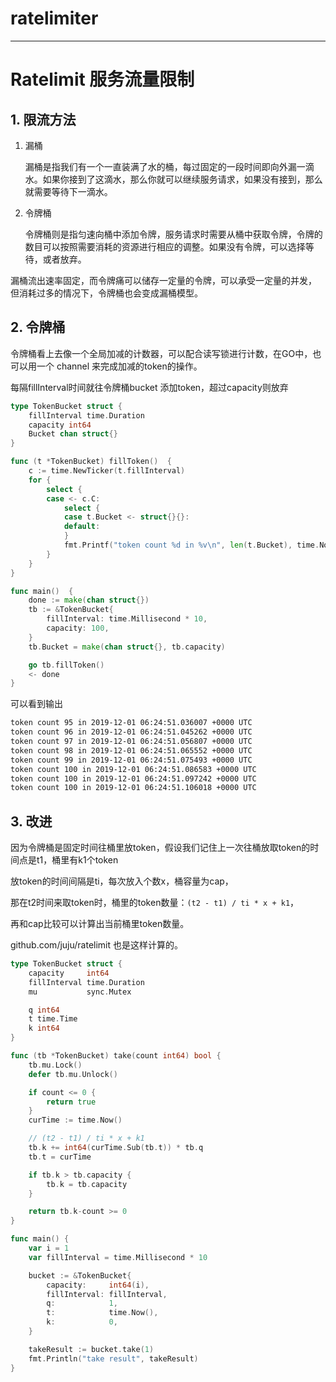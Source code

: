 # ratelimiter

--- 

# Ratelimit 服务流量限制

## 1. 限流方法

1. 漏桶

    漏桶是指我们有一个一直装满了水的桶，每过固定的一段时间即向外漏一滴水。如果你接到了这滴水，那么你就可以继续服务请求，如果没有接到，那么就需要等待下一滴水。

2. 令牌桶

    令牌桶则是指匀速向桶中添加令牌，服务请求时需要从桶中获取令牌，令牌的数目可以按照需要消耗的资源进行相应的调整。如果没有令牌，可以选择等待，或者放弃。

漏桶流出速率固定，而令牌痛可以储存一定量的令牌，可以承受一定量的并发， 但消耗过多的情况下，令牌桶也会变成漏桶模型。

## 2. 令牌桶

令牌桶看上去像一个全局加减的计数器，可以配合读写锁进行计数，在GO中，也可以用一个
channel 来完成加减的token的操作。

每隔fillInterval时间就往令牌桶bucket 添加token，超过capacity则放弃

```go
type TokenBucket struct {
	fillInterval time.Duration
	capacity int64
	Bucket chan struct{}
}

func (t *TokenBucket) fillToken()  {
	c := time.NewTicker(t.fillInterval)
	for {
		select {
		case <- c.C:
			select {
			case t.Bucket <- struct{}{}:
			default:
			}
			fmt.Printf("token count %d in %v\n", len(t.Bucket), time.Now().UTC())
		}
	}
}

func main()  {
	done := make(chan struct{})
	tb := &TokenBucket{
		fillInterval: time.Millisecond * 10,
		capacity: 100,
	}
	tb.Bucket = make(chan struct{}, tb.capacity)

	go tb.fillToken()
	<- done
}

```

可以看到输出
```bash
token count 95 in 2019-12-01 06:24:51.036007 +0000 UTC
token count 96 in 2019-12-01 06:24:51.045262 +0000 UTC
token count 97 in 2019-12-01 06:24:51.056807 +0000 UTC
token count 98 in 2019-12-01 06:24:51.065552 +0000 UTC
token count 99 in 2019-12-01 06:24:51.075493 +0000 UTC
token count 100 in 2019-12-01 06:24:51.086583 +0000 UTC
token count 100 in 2019-12-01 06:24:51.097242 +0000 UTC
token count 100 in 2019-12-01 06:24:51.106018 +0000 UTC
```

## 3. 改进

因为令牌桶是固定时间往桶里放token，假设我们记住上一次往桶放取token的时间点是t1，桶里有k1个token

放token的时间间隔是ti，每次放入个数x，桶容量为cap，

那在t2时间来取token时，桶里的token数量：`(t2 - t1) / ti * x + k1`，

再和cap比较可以计算出当前桶里token数量。

github.com/juju/ratelimit 也是这样计算的。

```go
type TokenBucket struct {
	capacity     int64
	fillInterval time.Duration
	mu           sync.Mutex

	q int64
	t time.Time
	k int64
}

func (tb *TokenBucket) take(count int64) bool {
	tb.mu.Lock()
	defer tb.mu.Unlock()

	if count <= 0 {
		return true
	}
	curTime := time.Now()

	// (t2 - t1) / ti * x + k1
	tb.k += int64(curTime.Sub(tb.t)) * tb.q
	tb.t = curTime

	if tb.k > tb.capacity {
		tb.k = tb.capacity
	}

	return tb.k-count >= 0
}

func main() {
	var i = 1
	var fillInterval = time.Millisecond * 10

	bucket := &TokenBucket{
		capacity:     int64(i),
		fillInterval: fillInterval,
		q:            1,
		t:            time.Now(),
		k:            0,
	}

	takeResult := bucket.take(1)
	fmt.Println("take result", takeResult)
}
```

